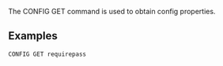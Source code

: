 <!--
layout:  index.html
title:   CONFIG GET - Tile38
class:   command
command: config get
-->

The CONFIG GET command is used to obtain config properties.

## Examples
```tile38
CONFIG GET requirepass
```
